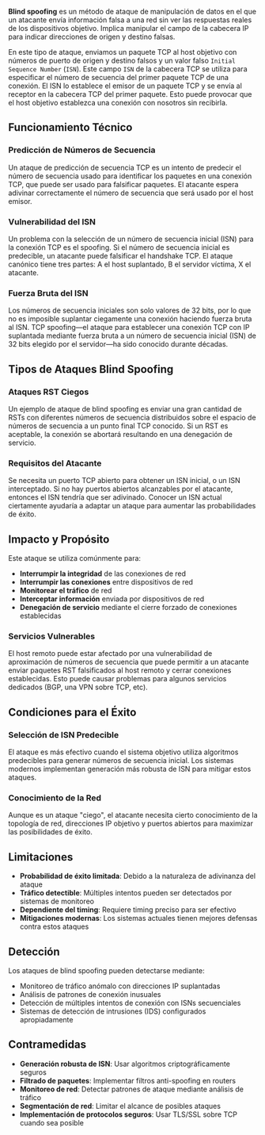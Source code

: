 **Blind spoofing** es un método de ataque de manipulación de datos en el que un atacante envía información falsa a una red sin ver las respuestas reales de los dispositivos objetivo. Implica manipular el campo de la cabecera IP para indicar direcciones de origen y destino falsas. 

En este tipo de ataque, enviamos un paquete TCP al host objetivo con números de puerto de origen y destino falsos y un valor falso `Initial Sequence Number` (`ISN`). Este campo `ISN` de la cabecera TCP se utiliza para especificar el número de secuencia del primer paquete TCP de una conexión. El ISN lo establece el emisor de un paquete TCP y se envía al receptor en la cabecera TCP del primer paquete. Esto puede provocar que el host objetivo establezca una conexión con nosotros sin recibirla.

## Funcionamiento Técnico

### Predicción de Números de Secuencia

Un ataque de predicción de secuencia TCP es un intento de predecir el número de secuencia usado para identificar los paquetes en una conexión TCP, que puede ser usado para falsificar paquetes. El atacante espera adivinar correctamente el número de secuencia que será usado por el host emisor.

### Vulnerabilidad del ISN

Un problema con la selección de un número de secuencia inicial (ISN) para la conexión TCP es el spoofing. Si el número de secuencia inicial es predecible, un atacante puede falsificar el handshake TCP. El ataque canónico tiene tres partes: A el host suplantado, B el servidor víctima, X el atacante.

### Fuerza Bruta del ISN

Los números de secuencia iniciales son solo valores de 32 bits, por lo que no es imposible suplantar ciegamente una conexión haciendo fuerza bruta al ISN. TCP spoofing—el ataque para establecer una conexión TCP con IP suplantada mediante fuerza bruta a un número de secuencia inicial (ISN) de 32 bits elegido por el servidor—ha sido conocido durante décadas.

## Tipos de Ataques Blind Spoofing

### Ataques RST Ciegos

Un ejemplo de ataque de blind spoofing es enviar una gran cantidad de RSTs con diferentes números de secuencia distribuidos sobre el espacio de números de secuencia a un punto final TCP conocido. Si un RST es aceptable, la conexión se abortará resultando en una denegación de servicio.

### Requisitos del Atacante

Se necesita un puerto TCP abierto para obtener un ISN inicial, o un ISN interceptado. Si no hay puertos abiertos alcanzables por el atacante, entonces el ISN tendría que ser adivinado. Conocer un ISN actual ciertamente ayudaría a adaptar un ataque para aumentar las probabilidades de éxito.

## Impacto y Propósito

Este ataque se utiliza comúnmente para:

- **Interrumpir la integridad** de las conexiones de red
- **Interrumpir las conexiones** entre dispositivos de red  
- **Monitorear el tráfico** de red
- **Interceptar información** enviada por dispositivos de red
- **Denegación de servicio** mediante el cierre forzado de conexiones establecidas

### Servicios Vulnerables

El host remoto puede estar afectado por una vulnerabilidad de aproximación de números de secuencia que puede permitir a un atacante enviar paquetes RST falsificados al host remoto y cerrar conexiones establecidas. Esto puede causar problemas para algunos servicios dedicados (BGP, una VPN sobre TCP, etc).

## Condiciones para el Éxito

### Selección de ISN Predecible

El ataque es más efectivo cuando el sistema objetivo utiliza algoritmos predecibles para generar números de secuencia inicial. Los sistemas modernos implementan generación más robusta de ISN para mitigar estos ataques.

### Conocimiento de la Red

Aunque es un ataque "ciego", el atacante necesita cierto conocimiento de la topología de red, direcciones IP objetivo y puertos abiertos para maximizar las posibilidades de éxito.

## Limitaciones

- **Probabilidad de éxito limitada**: Debido a la naturaleza de adivinanza del ataque
- **Tráfico detectible**: Múltiples intentos pueden ser detectados por sistemas de monitoreo
- **Dependiente del timing**: Requiere timing preciso para ser efectivo
- **Mitigaciones modernas**: Los sistemas actuales tienen mejores defensas contra estos ataques

## Detección

Los ataques de blind spoofing pueden detectarse mediante:

- Monitoreo de tráfico anómalo con direcciones IP suplantadas
- Análisis de patrones de conexión inusuales
- Detección de múltiples intentos de conexión con ISNs secuenciales
- Sistemas de detección de intrusiones (IDS) configurados apropiadamente

## Contramedidas

- **Generación robusta de ISN**: Usar algoritmos criptográficamente seguros
- **Filtrado de paquetes**: Implementar filtros anti-spoofing en routers
- **Monitoreo de red**: Detectar patrones de ataque mediante análisis de tráfico
- **Segmentación de red**: Limitar el alcance de posibles ataques
- **Implementación de protocolos seguros**: Usar TLS/SSL sobre TCP cuando sea posible